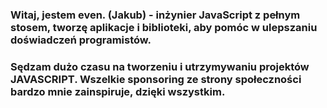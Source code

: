 ### Witaj, jestem even. (Jakub) - inżynier JavaScript z pełnym stosem, tworzę aplikacje i biblioteki, aby pomóc w ulepszaniu doświadczeń programistów.

### Sędzam dużo czasu na tworzeniu i utrzymywaniu projektów JAVASCRIPT. Wszelkie sponsoring ze strony społeczności bardzo mnie zainspiruje, dzięki wszystkim.
